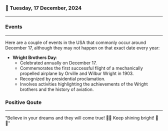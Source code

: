 ### 📅 Tuesday, 17 December, 2024
------
### Events
------
Here are a couple of events in the USA that commonly occur around December 17, although they may not happen on that exact date every year:

- **Wright Brothers Day**:
  - Celebrated annually on December 17.
  - Commemorates the first successful flight of a mechanically propelled airplane by Orville and Wilbur Wright in 1903.
  - Recognized by presidential proclamation.
  - Involves activities highlighting the achievements of the Wright brothers and the history of aviation.


### Positive Qoute
------
"Believe in your dreams and they will come true! 🌟✨ Keep shining bright! 🌈😊"
